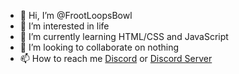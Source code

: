 - 👋 Hi, I’m @FrootLoopsBowl
- 👀 I’m interested in life
- 🌱 I’m currently learning HTML/CSS and JavaScript
- 💞️ I’m looking to collaborate on nothing
- 📫 How to reach me <a href="https://discord.com/users/906369729386659890">Discord</a> or <a href="https://discord.gg/RMNdbb8cvx">Discord Server</a>
<!--- 📫 How to reach me don't --!>

<!---
FrootLoopsBowl/FrootLoopsBowl is a ✨ special ✨ repository because its `README.md` (this file) appears on your GitHub profile.
You can click the Preview link to take a look at your changes.
--->
